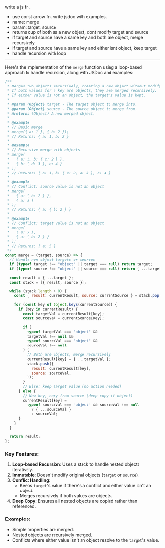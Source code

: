 write a js fn.

- use const arrow fn. write jsdoc with examples.
- name: merge
- param: target, source
- returns cup of both as a new object, dont modify target and source
- if target and source have a same key and both are object, merge recursively
- if target and source have a same key and either isnt object, keep target
- handle recursion with loop

---

Here's the implementation of the `merge` function using a loop-based approach to handle recursion, along with JSDoc and examples:

```javascript
/**
 * Merges two objects recursively, creating a new object without modifying the originals.
 * If both values for a key are objects, they are merged recursively.
 * If either value is not an object, the target's value is kept.
 *
 * @param {Object} target - The target object to merge into.
 * @param {Object} source - The source object to merge from.
 * @returns {Object} A new merged object.
 *
 * @example
 * // Basic merge
 * merge({ a: 1 }, { b: 2 });
 * // Returns: { a: 1, b: 2 }
 *
 * @example
 * // Recursive merge with objects
 * merge(
 *   { a: 1, b: { c: 2 } },
 *   { b: { d: 3 }, e: 4 }
 * );
 * // Returns: { a: 1, b: { c: 2, d: 3 }, e: 4 }
 *
 * @example
 * // Conflict: source value is not an object
 * merge(
 *   { a: { b: 2 } },
 *   { a: 5 }
 * );
 * // Returns: { a: { b: 2 } }
 *
 * @example
 * // Conflict: target value is not an object
 * merge(
 *   { a: 5 },
 *   { a: { b: 2 } }
 * );
 * // Returns: { a: 5 }
 */
const merge = (target, source) => {
  // Handle non-object targets or sources
  if (typeof target !== "object" || target === null) return target;
  if (typeof source !== "object" || source === null) return { ...target };

  const result = { ...target };
  const stack = [{ result, source }];

  while (stack.length > 0) {
    const { result: currentResult, source: currentSource } = stack.pop();

    for (const key of Object.keys(currentSource)) {
      if (key in currentResult) {
        const targetVal = currentResult[key];
        const sourceVal = currentSource[key];

        if (
          typeof targetVal === "object" &&
          targetVal !== null &&
          typeof sourceVal === "object" &&
          sourceVal !== null
        ) {
          // Both are objects, merge recursively
          currentResult[key] = { ...targetVal };
          stack.push({
            result: currentResult[key],
            source: sourceVal,
          });
        }
        // Else: keep target value (no action needed)
      } else {
        // New key, copy from source (deep copy if object)
        currentResult[key] =
          typeof sourceVal === "object" && sourceVal !== null
            ? { ...sourceVal }
            : sourceVal;
      }
    }
  }

  return result;
};
```

### Key Features:

1. **Loop-based Recursion**: Uses a stack to handle nested objects iteratively.
2. **Immutable**: Doesn't modify original objects (`target` or `source`).
3. **Conflict Handling**:
   - Keeps `target`'s value if there's a conflict and either value isn't an object.
   - Merges recursively if both values are objects.
4. **Deep Copy**: Ensures all nested objects are copied rather than referenced.

### Examples:

- Simple properties are merged.
- Nested objects are recursively merged.
- Conflicts where either value isn't an object resolve to the `target`'s value.
